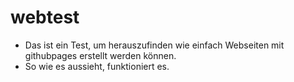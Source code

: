 # webtest

* Das ist ein Test, um herauszufinden wie einfach Webseiten mit githubpages erstellt werden können.
* So wie es aussieht, funktioniert es.
